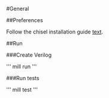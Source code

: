 #General

##Preferences

Follow the chisel installation guide [text](https://www.chisel-lang.org/docs/installation).

##Run

###Create Verilog

'''
mill run
'''

###Run tests

'''
mill test
'''